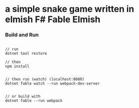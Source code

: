 # a simple snake game written in elmish F# Fable Elmish

### Build and Run


```

// run
dotnet tool restore

// then
npm install


// then run (watch) (localhost:8080)
dotnet fable watch --run webpack-dev-server


// or build with
dotnet fable --run webpack


```
